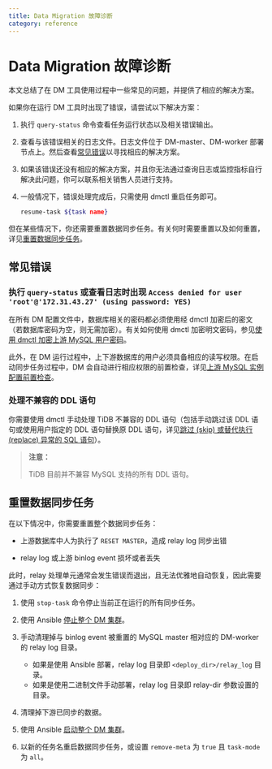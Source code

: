 ```yaml
---
title: Data Migration 故障诊断
category: reference
---
```


# Data Migration 故障诊断

本文总结了在 DM 工具使用过程中一些常见的问题，并提供了相应的解决方案。

如果你在运行 DM 工具时出现了错误，请尝试以下解决方案：

1. 执行 `query-status` 命令查看任务运行状态以及相关错误输出。

2. 查看与该错误相关的日志文件。日志文件位于 DM-master、DM-worker 部署节点上。然后查看[常见错误](#常见错误)以寻找相应的解决方案。

3. 如果该错误还没有相应的解决方案，并且你无法通过查询日志或监控指标自行解决此问题，你可以联系相关销售人员进行支持。

4. 一般情况下，错误处理完成后，只需使用 dmctl 重启任务即可。

    ```bash
    resume-task ${task name}
    ```

但在某些情况下，你还需要重置数据同步任务。有关何时需要重置以及如何重置，详见[重置数据同步任务](#重置数据同步任务)。

## 常见错误

### 执行 `query-status` 或查看日志时出现 `Access denied for user 'root'@'172.31.43.27' (using password: YES)`

在所有 DM 配置文件中，数据库相关的密码都必须使用经 dmctl 加密后的密文（若数据库密码为空，则无需加密）。有关如何使用 dmctl 加密明文密码，参见[使用 dmctl 加密上游 MySQL 用户密码](/dev/how-to/deploy/data-migration-with-ansible.md#使用-dmctl-加密上游-mysql-用户密码)。

此外，在 DM 运行过程中，上下游数据库的用户必须具备相应的读写权限。在启动同步任务过程中，DM 会自动进行相应权限的前置检查，详见[上游 MySQL 实例配置前置检查](/dev/reference/tools/data-migration/precheck.md)。

### 处理不兼容的 DDL 语句

你需要使用 dmctl 手动处理 TiDB 不兼容的 DDL 语句（包括手动跳过该 DDL 语句或使用用户指定的 DDL 语句替换原 DDL 语句，详见[跳过 (skip) 或替代执行 (replace) 异常的 SQL 语句](/dev/reference/tools/data-migration/skip-replace-sqls.md)）。

> **注意：**
>
> TiDB 目前并不兼容 MySQL 支持的所有 DDL 语句。

## 重置数据同步任务

在以下情况中，你需要重置整个数据同步任务：

- 上游数据库中人为执行了 `RESET MASTER`，造成 relay log 同步出错

- relay log 或上游 binlog event 损坏或者丢失

此时，relay 处理单元通常会发生错误而退出，且无法优雅地自动恢复，因此需要通过手动方式恢复数据同步：

1. 使用 `stop-task` 命令停止当前正在运行的所有同步任务。

2. 使用 Ansible [停止整个 DM 集群](/dev/how-to/deploy/data-migration-with-ansible.md#第-10-步-关闭-dm-集群)。

3. 手动清理掉与 binlog event 被重置的 MySQL master 相对应的 DM-worker 的 relay log 目录。

    - 如果是使用 Ansible 部署，relay log 目录即 `<deploy_dir>/relay_log` 目录。
    - 如果是使用二进制文件手动部署，relay log 目录即 relay-dir 参数设置的目录。

4. 清理掉下游已同步的数据。

5. 使用 Ansible [启动整个 DM 集群](/dev/how-to/deploy/data-migration-with-ansible.md#第-9-步-部署-dm-集群)。

6. 以新的任务名重启数据同步任务，或设置 `remove-meta` 为 `true` 且 `task-mode` 为 `all`。
